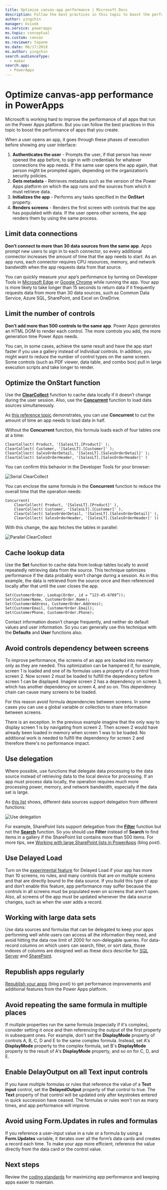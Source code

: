 ```yaml
---
title: Optimize canvas-app performance | Microsoft Docs
description: Follow the best practices in this topic to boost the performance of canvas apps that you create in PowerApps. 
author: yingchin
manager: kvivek
ms.service: powerapps
ms.topic: conceptual
ms.custom: canvas
ms.reviewer: tapanm
ms.date: 06/17/2019
ms.author: yingchin
search.audienceType: 
  - maker
search.app: 
  - PowerApps
---
```

# Optimize canvas-app performance in PowerApps
Microsoft is working hard to improve the performance of all apps that run on the Power Apps platform. 
But you can follow the best practices in this topic to boost the performance of apps that you create.

When a user opens an app, it goes through these phases of execution before showing any user interface: 
1. **Authenticates the user** - Prompts the user, if that person has never opened the app before, to sign in with credentials for whatever connections the app needs. If the same user opens the app again, that person might be prompted again, depending on the organization’s security policies. 
2. **Gets metadata** - Retrieves metadata such as the version of the Power Apps platform on which the app runs and the sources from which it must retrieve data. 
3. **Initializes the app** - Performs any tasks specified in the **OnStart** property. 
4. **Renders screens** - Renders the first screen with controls that the app has populated with data. If the user opens other screens, the app renders them by using the same process.  

## Limit data connections 
**Don’t connect to more than 30 data sources from the same app**. Apps prompt new users to sign in to each connector, so every 
additional connector increases the amount of time that the app needs to start. As an app runs, each connector requires CPU resources,
memory, and network bandwidth when the app requests data from that source. 

You can quickly measure your app’s performance by turning on Developer Tools in [Microsoft Edge](https://docs.microsoft.com/microsoft-edge/devtools-guide/network) or [Google Chrome](https://developers.google.com/web/tools/chrome-devtools/network-performance/) while running the app. Your app is more likely to take longer than 15 seconds to return data if it frequently requests
data from more than 30 data sources, such as Common Data Service, Azure SQL, SharePoint, and Excel on OneDrive.  

## Limit the number of controls 
**Don’t add more than 500 controls to the same app**. Power Apps generates an HTML DOM to render each control. The more controls you add,
the more generation time Power Apps needs. 

You can, in some cases, achieve the same result and have the app start faster if you use a gallery instead of individual controls. In
addition, you might want to reduce the number of control types on the same screen. Some controls (such as PDF viewer, data table, and
combo box) pull in large execution scripts and take longer to render. 

## Optimize the OnStart function
Use the [**ClearCollect**](functions/function-clear-collect-clearcollect.md) function to cache data locally if it doesn’t change during the user session. Also, use the [**Concurrent**](functions/function-concurrent.md) function to load data sources simultaneously.

As [this reference topic](functions/function-concurrent.md) demonstrates, you can
use **Concurrent** to cut the amount of time an app needs to load data in half.

Without the **Concurrent** function, this formula loads each of four tables one at a time:

```
ClearCollect( Product, '[SalesLT].[Product]' );
ClearCollect( Customer, '[SalesLT].[Customer]' );
ClearCollect( SalesOrderDetail, '[SalesLT].[SalesOrderDetail]' );
ClearCollect( SalesOrderHeader, '[SalesLT].[SalesOrderHeader]' )
```

You can confirm this behavior in the Developer Tools for your browser:

![Serial ClearCollect](./media/performance-tips/perfconcurrent1.png)
	
You can enclose the same formula in the **Concurrent** function to reduce the overall time that the operation needs:

```
Concurrent(	
	ClearCollect( Product, '[SalesLT].[Product]' ),
	ClearCollect( Customer, '[SalesLT].[Customer]' ),
	ClearCollect( SalesOrderDetail, '[SalesLT].[SalesOrderDetail]' ),
	ClearCollect( SalesOrderHeader, '[SalesLT].[SalesOrderHeader]' ))
```

With this change, the app fetches the tables in parallel: 

![Parallel ClearCollect](./media/performance-tips/perfconcurrent2.png)	

## Cache lookup data
Use the **Set** function to cache data from lookup tables locally to avoid repeatedly retrieving data from the source. This technique
optimizes performance if the data probably won’t change during a session. As in this example, the data is retrieved from the source once
and then referenced locally after that until the user closes the app. 

```
Set(CustomerOrder, Lookup(Order, id = “123-45-6789”));
Set(CustomerName, CustomerOrder.Name);
Set(CustomerAddress, CustomerOrder.Address);
Set(CustomerEmail, CustomerOrder.Email);
Set(CustomerPhone, CustomerOrder.Phone);
```

Contact information doesn’t change frequently, and neither do default values and user information. So you can generally use this 
technique with the **Defaults** and **User** functions also. 

## Avoid controls dependency between screens
To improve performance, the screens of an app are loaded into memory only as they are needed. This optimization can be hampered if, for example, screen 1 is loaded and one of its formulas uses a property of a control from screen 2. Now screen 2 must be loaded to fulfill the dependency before screen 1 can be displayed. Imagine screen 2 has a dependency on screen 3, which has another dependency on screen 4, and so on. This dependency chain can cause many screens to be loaded.

For this reason avoid formula dependencies between screens. In some cases you can use a global variable or collection to share information between screens.

There is an exception. In the previous example imagine that the only way to display screen 1 is by navigating from screen 2. Then screen 2 would have already been loaded in memory when screen 1 was to be loaded. No additional work is needed to fulfill the dependency for screen 2 and therefore there's no performance impact.

## Use delegation
Where possible, use functions that delegate data processing to the data source instead of retrieving data to the local device for processing. If an app must process data locally, the operation requires much more processing power, memory, and network bandwidth, especially if the data set is large.

As [this list](delegation-list.md) shows, different data sources support delegation from different functions:

![Use delegation](./media/performance-tips/perfdelegation1.png)

For example, SharePoint lists support delegation from the [**Filter**](functions/function-filter-lookup.md) function but not the [**Search**](functions/function-filter-lookup.md) function. So you should use **Filter** instead of **Search** to find items in a gallery if the SharePoint list contains more than 500 items. For more tips, see [Working with large SharePoint lists in PowerApps](https://powerapps.microsoft.com/blog/powerapps-now-supports-working-with-more-than-256-items-in-sharepoint-lists/) (blog post). 

## Use Delayed Load
Turn on the [experimental feature](working-with-experimental.md) for Delayed Load if your app has more than 10 screens, no rules, and many controls that are on multiple screens and that are directly bound to the data source. If you build this type of app and don’t enable this feature, app performance may suffer because the controls in all screens must be populated even on screens that aren’t open. Also, all screens of the app must be updated whenever the data source changes, such as when the user adds a record.

## Working with large data sets
Use data sources and formulas that can be delegated to keep your apps performing well while users can access all the information they need, and avoid hitting the data row limit of 2000 for non-delegable queries. For data-record columns on which users can search, filter, or sort data, those indexes of columns are designed well as these docs describe for [SQL Server](https://docs.microsoft.com/sql/relational-databases/sql-server-index-design-guide?view=sql-server-2017) and [SharePoint](https://support.office.com/article/Add-an-index-to-a-SharePoint-column-f3f00554-b7dc-44d1-a2ed-d477eac463b0).  

## Republish apps regularly
[Republish your apps](https://powerapps.microsoft.com/blog/republish-your-apps-to-get-performance-improvements-and-additional-features/) (blog post) to get performance improvements and additional features from the Power Apps platform.

## Avoid repeating the same formula in multiple places
If multiple properties run the same formula (especially if it's complex), consider setting it once and then referencing the output of the first property in subsequent ones. For example, don't set the **DisplayMode** property of controls A, B, C, D and E to the same complex formula. Instead, set A's **DisplayMode** property to the complex formula, set B's **DisplayMode** property to the result of A's **DisplayMode** property, and so on for C, D, and E.

## Enable DelayOutput on all Text input controls
If you have multiple formulas or rules that reference the value of a **Text input** control, set the **DelayedOutput** property of that control to true. The **Text** property of that control will be updated only after keystrokes entered in quick succession have ceased. The formulas or rules won't run as many times, and app performance will improve.

## Avoid using Form.Updates in rules and formulas
If you reference a user-input value in a rule or a formula by using a **Form.Updates** variable, it iterates over all the form’s data cards and creates a record each time. To make your app more efficient, reference the value directly from the data card or the control value.

## Next steps
Review the [coding standards](https://aka.ms/powerappscanvasguidelines) for maximizing app performance and keeping apps easier to maintain.
